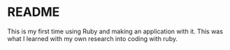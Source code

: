 # README

This is my first time using Ruby and making an application with it. This was what I learned with my own research into coding with ruby.
